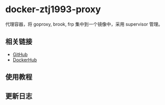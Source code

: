 # docker-ztj1993-proxy

代理容器，将 goproxy, brook, frp 集中到一个镜像中，采用 supervisor 管理。

## 相关链接
- [GitHub](https://github.com/ztj-docker/proxy)
- [DockerHub](https://hub.docker.com/r/ztj1993/proxy)

## 使用教程

## 更新日志
